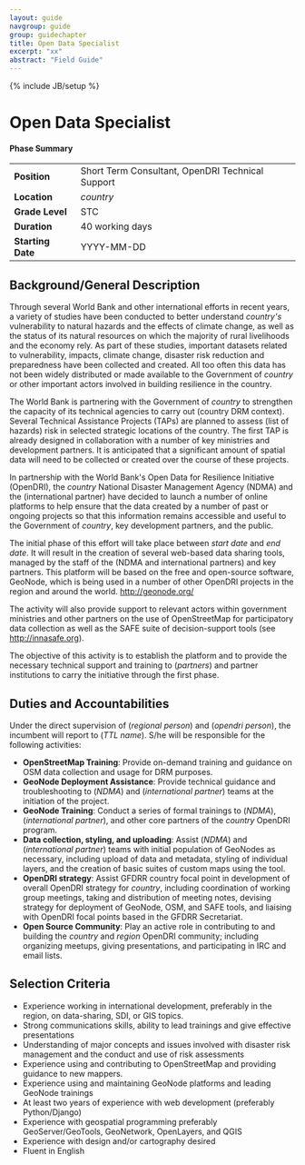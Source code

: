 ```yaml
---
layout: guide
navgroup: guide
group: guidechapter
title: Open Data Specialist
excerpt: "xx"
abstract: "Field Guide"
---
```

{% include JB/setup %}

# Open Data Specialist

<div class="info-box image-right adapted width-200px">
<h4>Phase Summary</h4>

<table class="standard margin-bottom-50px">
<tr>
	<td><strong>Position</strong></td>
	<td>Short Term Consultant, OpenDRI Technical Support</td>	
</tr>
<tr>
	<td><strong>Location</strong></td>
	<td><em>country</em></td>	
</tr>
<tr>
	<td><strong>Grade Level</strong></td>
	<td>STC</td>	
</tr>
<tr>
	<td><strong>Duration</strong></td>
	<td>40 working days</td>	
</tr>
<tr>
	<td><strong>Starting Date</strong></td>
	<td>YYYY-MM-DD</td>	
</tr>
</table>
</div>

## Background/General Description

Through several World Bank and other international efforts in recent years, a variety of studies have been conducted to better understand *country's* vulnerability to natural hazards and the effects of climate change, as well as the status of its natural resources on which the majority of rural livelihoods and the economy rely.  As part of these studies, important datasets related to vulnerability, impacts, climate change, disaster risk reduction and preparedness have been collected and created.  All too often this data has not been widely distributed or made available to the Government of *country* or other important actors involved in building resilience in the country. 

The World Bank is partnering with the Government of *country* to strengthen the capacity of its technical agencies to carry out (country DRM context). Several Technical Assistance Projects (TAPs) are planned to assess (list of hazards) risk in selected strategic locations of the country. The first TAP is already designed in collaboration with a number of key ministries and development partners. It is anticipated that a significant amount of spatial data will need to be collected or created over the course of these projects.

In partnership with the World Bank's Open Data for Resilience Initiative (OpenDRI), the *country* National Disaster Management Agency (NDMA) and the (international partner) have decided to launch a number of online platforms to help ensure that the data created by a number of past or ongoing projects so that this information remains accessible and useful to the Government of *country*, key development partners, and the public.

The initial phase of this effort will take place between *start date* and *end date*.  It will result in the creation of several web-based data sharing tools, managed by the staff of the (NDMA and international partners) and key partners.  This platform will be based on the free and open-source software, GeoNode, which is being used in a number of other OpenDRI projects in the region and around the world. http://geonode.org/

The activity will also provide support to relevant actors within government ministries and other partners on the use of OpenStreetMap for participatory data collection as well as the SAFE suite of decision-support tools (see http://innasafe.org).

The objective of this activity is to establish the platform and to provide the necessary technical support and training to (*partners*) and partner institutions to carry the initiative through the first phase.  

## Duties and Accountabilities

Under the direct supervision of (*regional person*) and (*opendri person*), the incumbent will report to (*TTL name*).  S/he will be responsible for the following activities:

* **OpenStreetMap Training**: Provide on-demand training and guidance on OSM data collection and usage for DRM purposes.
* **GeoNode Deployment Assistance**: Provide technical guidance and troubleshooting to (*NDMA*) and (*international partner*) teams at the initiation of the project.
* **GeoNode Training**:  Conduct a series of formal trainings to (*NDMA*), (*international partner*), and other core partners of the *country* OpenDRI program.
* **Data collection, styling, and uploading**: Assist (*NDMA*) and (*international partner*) teams with initial population of GeoNodes as necessary, including upload of data and metadata, styling of individual layers, and the creation of basic suites of custom maps using the tool.
* **OpenDRI strategy**: Assist GFDRR country focal point in development of overall OpenDRI strategy for *country*, including coordination of working group meetings, taking and distribution of meeting notes, devising strategy for deployment of GeoNode, OSM, and SAFE tools, and liaising with OpenDRI focal points based in the GFDRR Secretariat.
* **Open Source Community**: Play an active role in contributing to and building the *country* and *region* OpenDRI community; including organizing meetups, giving presentations, and participating in IRC and email lists.

## Selection Criteria

* Experience working in international development, preferably in the region, on data-sharing, SDI, or GIS topics.
* Strong communications skills, ability to lead trainings and give effective presentations
* Understanding of major concepts and issues involved with disaster risk management and the conduct and use of risk assessments
* Experience using and contributing to OpenStreetMap and providing guidance to new mappers.
* Experience using and maintaining GeoNode platforms and leading GeoNode trainings
* At least two years of experience with web development (preferably Python/Django)
* Experience with geospatial programming preferably GeoServer/GeoTools, GeoNetwork, OpenLayers, and QGIS
* Experience with design and/or cartography desired
* Fluent in English
